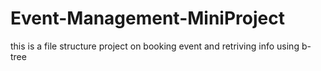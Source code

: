 # Event-Management-MiniProject
this is a file structure project on booking event and retriving info using b-tree
